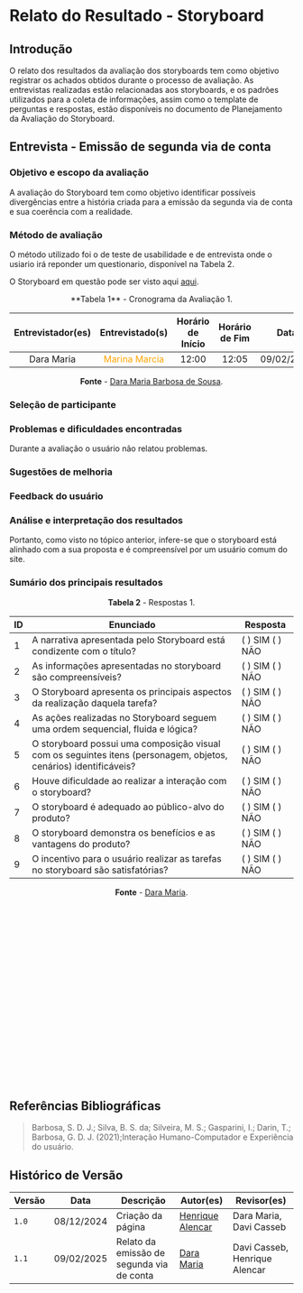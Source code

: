 # Relato do Resultado - Storyboard

## Introdução 

O relato dos resultados da avaliação dos storyboards tem como objetivo registrar os achados obtidos durante o processo de avaliação. As entrevistas realizadas estão relacionadas aos storyboards, e os padrões utilizados para a coleta de informações, assim como o template de perguntas e respostas, estão disponíveis no documento de Planejamento da Avaliação do Storyboard.

## Entrevista - Emissão de segunda via de conta

### Objetivo e escopo da avaliação

A avaliação do Storyboard tem como objetivo identificar possíveis divergências entre a história criada para a emissão da segunda via de conta e sua coerência com a realidade.

### Método de avaliação

O método utilizado foi o de teste de usabilidade e de entrevista onde o usiario irá reponder um questionario, disponível na Tabela 2.

O Storyboard em questão pode ser visto aqui [aqui](/docs/design-avaliação-desenvolvimento/storyboards.md).

<center>
**Tabela 1** - Cronograma da Avaliação 1.

| Entrevistador(es) | Entrevistado(s) | Horário de Início | Horário de Fim |    Data    |    Local     |
| :----------------: | :-------------: | :---------------: | :------------: | :--------: | :----------: |
|  Dara Maria  |   <span style = "color: orange">Marina Marcia</span>     |       12:00       |     12:05      | 09/02/2025 | Teams |

**Fonte** - [Dara Maria Barbosa de Sousa](https://github.com/daramariabs).
</center>

### Seleção de participante



### Problemas e dificuldades encontradas

Durante a avaliação o usuário não relatou problemas.

### Sugestões de melhoria



### Feedback do usuário



### Análise e interpretação dos resultados

Portanto, como visto no tópico anterior, infere-se que o storyboard está alinhado com a sua proposta e é compreensível por um usuário comum do site.

### Sumário dos principais resultados

<center>

**Tabela 2** - Respostas 1.

| **ID** | **Enunciado**                                                                 | **Resposta**        |
|--------|--------------------------------------------------------------------------------|---------------------|
| 1      | A narrativa apresentada pelo Storyboard está condizente com o título?         | ( ) SIM ( ) NÃO     |
| 2      | As informações apresentadas no storyboard são compreensíveis?                        | ( ) SIM ( ) NÃO     |
| 3      | O Storyboard apresenta os principais aspectos da realização daquela tarefa?  | ( ) SIM ( ) NÃO     |
| 4      | As ações realizadas no Storyboard seguem uma ordem sequencial, fluida e lógica? | ( ) SIM ( ) NÃO     |
| 5      | O storyboard possui uma composição visual com os seguintes itens (personagem, objetos, cenários) identificáveis? | ( ) SIM ( ) NÃO     |
| 6      | Houve dificuldade ao realizar a interação com o storyboard? | ( ) SIM ( ) NÃO     
| 7     | O storyboard é adequado ao público-alvo do produto? | ( ) SIM ( ) NÃO     |
| 8      | O storyboard demonstra os benefícios e as vantagens do produto? | ( ) SIM ( ) NÃO     |
|  9     | O incentivo para o usuário realizar as tarefas no storyboard são satisfatórias? | ( ) SIM ( ) NÃO     |

**Fonte** - [Dara Maria](https://github.com/daramariabs).


<p style="text-align: center"><iframe width="560" height="315" src=" " title="YouTube video player" frameborder="0" allow="accelerometer; autoplay; clipboard-write; encrypted-media; gyroscope; picture-in-picture; web-share" allowfullscreen></iframe></p>

</center>


## Referências Bibliográficas

> Barbosa, S. D. J.; Silva, B. S. da; Silveira, M. S.; Gasparini, I.; Darin, T.; Barbosa, G. D. J. (2021);Interação Humano-Computador e Experiência do usuário.

## Histórico de Versão

| Versão | Data       | Descrição                             | Autor(es)                                       | Revisor(es)             |
| ------ | ---------- | ------------------------------------- | ----------------------------------------------- | ----------------------- |
| `1.0`  | 08/12/2024 | Criação da página                     | [Henrique Alencar](https://github.com/henryqma) | Dara Maria, Davi Casseb |
| `1.1`  | 09/02/2025 | Relato da emissão de segunda via de conta                   | [Dara Maria](https://github.com/daramariabs) | Davi Casseb, Henrique Alencar |

